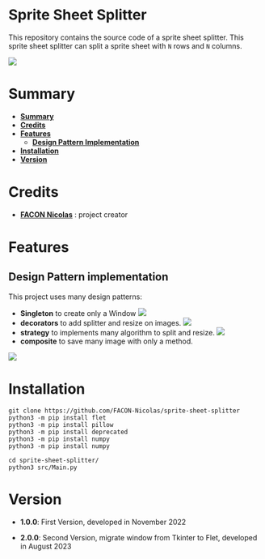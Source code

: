 # Sprite Sheet Splitter

This repository contains the source code of a sprite sheet splitter.
This sprite sheet splitter can split a sprite sheet with `N` rows and `N` columns.

![](https://i.ibb.co/yBpMCzG/Screenshot-2023-08-25-at-22-02-17.png)

# Summary

* **[Summary](#summary)**
* **[Credits](#credits)**
* **[Features](#features)**
  * **[Design Pattern Implementation](#design-pattern-implementation)**
* **[Installation](#installation)**
* **[Version](#version)**

# Credits

* **[FACON Nicolas](https://www.github.com/FACON-Nicolas)** : project creator

# Features

## Design Pattern implementation
This project uses many design patterns:
 + **Singleton** to create only a Window
![](https://miro.medium.com/max/1070/1*GOAK3XdRvjrcpX9dq0fUrQ.png)
 + **decorators** to add splitter and resize on images.
![](https://sourcemaking.com/files/v2/content/patterns/Decorator_example.png)
 + **strategy** to implements many algorithm to split and resize.
![](https://sourcemaking.com/files/v2/content/patterns/Strategy_example1.png)
 + **composite** to save many image with only a method.


![](https://refactoring.guru/images/patterns/diagrams/composite/problem-en.png?id=3320d7ddc5bdc3e43752bb4393710794)

# Installation

```shell
git clone https://github.com/FACON-Nicolas/sprite-sheet-splitter
python3 -m pip install flet
python3 -m pip install pillow
python3 -m pip install deprecated
python3 -m pip install numpy
python3 -m pip install numpy
```

```shell
cd sprite-sheet-splitter/
python3 src/Main.py
```

# Version

* **1.0.0**: First Version, developed in November 2022

* **2.0.0**: Second Version, migrate window from Tkinter to Flet, developed in August 2023

